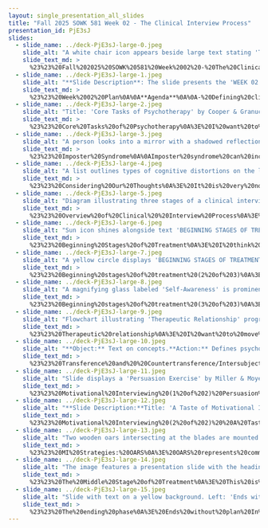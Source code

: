 ```yaml
---
layout: single_presentation_all_slides
title: "Fall 2025 SOWK 581 Week 02 - The Clinical Interview Process"
presentation_id: PjE3sJ
slides:
  - slide_name: ../deck-PjE3sJ-large-0.jpeg
    slide_alt: "A white chair icon appears beside large text stating 'THE CLINICAL INTERVIEW PROCESS' on a bright blue background. Additional text reads 'Jacob Campbell, Ph.D. LICSW' and 'Week 02 for SOWK 581.'"
    slide_text_md: >
      %23%23%20Fall%202025%20SOWK%20581%20Week%2002%20-%20The%20Clinical%20Interview%20Process%0A%0Atitle:%20Fall%202025%20SOWK%20581%20Week%2002%20-%20The%20Clinical%20Interview%20Process%0Adate:%20%0Alocation:%20Heritage%20University%0Atags:%0A%0Apresentation_video:%20%3E%0A%20%20%22%22%0Adescription:%20%3E%0A%0AWeek%20two%20is%20focused%20on%20the%20clinical%20interview%20process.%20Class%20is%20%20synchronous,%20with%20our%20in-person%20session%20taking%20place%20(09/06/25).%20You%20will%20read%20Cooper%20and%20Granucci%20Lesser%20(2022)%20Chapter%2002%20where%20you%20look%20at%20the%20therapeutic%20process%20as%20a%20whole%20divided%20into%20stages%20of%20treatment%20and%20what%20that%20looks%20like.%20I%20also%20ask%20you%20to%20read%20two%20journal%20articles%20about%20the%20DSM%20and%20ask%20you%20to%20start%20exploring%20your%20copy%20of%20this%20reference%20book.%20There%20are%20forums%20for%20you%20to%20consider%20diverse%20perspectives%20on%20the%20DSM%20and%20the%20content%20in%20the%20textbook.%20During%20the%20in-person%20class%20session%20we%20will%20be%20defining%20clinical%20practice%20and%20our%20role%20within%20the%20process%20practice.%20The%20agenda%20is%20as%20follows:%0A%0A-%20Defining%20clinical%20practice%20and%20our%20roles%0A-%20Overview%20of%20the%20clinical%20interview%20process%0A-%20What%20happens%20in%20the%20beginning%20stage%20of%20treatment%0A-%20Transference%20and%20countertransference%0A-%20Practice%20exercise%20with%20motivational%20interviewing%0A-%20Middle%20and%20end%20of%20treatment%0A%0AThe%20learning%20objectives%20for%20this%20week%20include:%0A%0A-%20Be%20exposed%20to%20different%20perspectives%20on%20DSM%20and%20the%20medical%20model.%0A-%20Students%20will%20be%20able%20to%20analyze%20the%20concept%20of%20impostor%20syndrome%20and%20its%20impact%20on%20new%20clinicians.%0A-%20Students%20will%20be%20able%20to%20analyze%20the%20concept%20of%20impostor%20syndrome%20and%20its%20impact%20on%20new%20clinicians.%0A-%20Define%20the%20concepts%20of%20transference%20and%20countertransference.%0A-%20Understand%20the%20stages%20of%20the%20change%20model%20and%20relate%20it%20to%20the%20therapeutic%20process%20treatment.%0A-%20Explain%20some%20of%20the%20considerations%20in%20the%20different%20phases%20of%20the%20treatment%20process.%20%0A-%20Experience%20a%20conversation%20that%20is%20not%20motivational%20interviewing,%20and%20one%20that%20is%20more%20in%20line%20with%20the%20principles%20of%20motivational%20interviewing.%0A%0A%0A
  - slide_name: ../deck-PjE3sJ-large-1.jpeg
    slide_alt: "**Slide Description**: The slide presents the 'WEEK 02 PLAN' with a focus on 'LEARNING OBJECTIVES' and an 'AGENDA'. **Learning Objectives**:- Analyze the concept of impostor syndrome.- Define transference and countertransference.- Understand change model stages.- Explain treatment phase considerations.- Experience motivational interviewing.**Agenda**:- Defining clinical practice.- Clinical interview overview.- Beginning stage of treatment.- Transference and countertransference.- Motivational interviewing practice.- Middle and end of treatment. **Context**: The background is a split of bright yellow and turquoise color."
    slide_text_md: >
      %23%23%20Week%2002%20Plan%0A%0A**Agenda**%0A%0A-%20Defining%20clinical%20practice%20and%20our%20roles%0A-%20Overview%20of%20the%20clinical%20interview%20process%0A-%20What%20happens%20in%20the%20beginning%20stage%20of%20treatment%0A-%20Transference%20and%20countertransference%0A-%20Practice%20exercise%20with%20motivational%20interviewing%0A-%20Middle%20and%20end%20of%20treatment%0A%0A**Learning%20Objectives**%0A%0A-%20Students%20will%20be%20able%20to%20analyze%20the%20concept%20of%20impostor%20syndrome%20and%20its%20impact%20on%20new%20clinicians.%0A-%20Define%20the%20concepts%20of%20transference%20and%20countertransference.%0A-%20Understand%20the%20stages%20of%20the%20change%20model%20and%20relate%20it%20to%20the%20therapeutic%20process%20treatment.%0A-%20Explain%20some%20of%20the%20considerations%20in%20the%20different%20phases%20of%20the%20treatment%20process.%20%0A-%20Experience%20a%20conversation%20that%20is%20not%20motivational%20interviewing,%20and%20one%20that%20is%20more%20in%20line%20with%20the%20principles%20of%20motivational%20interviewing.%0A%0A%0A
  - slide_name: ../deck-PjE3sJ-large-2.jpeg
    slide_alt: "Title: 'Core Tasks of Psychotherapy' by Cooper & Granucci Lesser, 2022. The slide lists tasks: develop therapeutic alliance, educate, nurture hope, coping skills, reconsider beliefs, sense of mastery, prevent relapse.Questions: Defining tasks? Importance? Implementation?"
    slide_text_md: >
      %23%23%20Core%20Tasks%20of%20Psychotherapy%0A%3E%20I%20want%20to%20start%20off%20our%20class%20today%20talking%20about%20psychotherapy%20and%20the%20clinical%20process.%20Cooper%20and%20Cranucci%20Lesser%20(2022)%20provide%20seven%20core%20tasks%20that%20we%20engage%20in:%0A%0A-%20**Develop%20a%20therapeutic%20alliance**:%20Rapport%20primary%20indicator%20for%20change%0A-%20**Educate%20clients**:%20Importance%20of%20psychoeducation.%20We%20are%20helping%20them%20understand%20the%20world,%20themselves,%20and%20the%20change%20process.%0A-%20**Nurture%20clients'%20hope**:%20When%20clients%20feel%20like%20they%20can%20change,%20they%20do%20make%20change.%20Significant%20protective%20factor%20for%20clients.%0A-%20**Facilitate%20development%20of%20coping%20skills**:%20We%20teach%20them%20to%20manage%20their%20symptoms.%0A-%20**Help%20clients%20reconsider%20their%20beliefs%20about%20self/world**:%20We%20address%20thinking%20distortions.%0A-%20**Nurture%20clients'%20sense%20of%20mastery**:%20We%20help%20them%20have%20confidence%20for%20making%20changes%20outside%20of%20the%20sessions.%0A-%20**Conduct%20relapse%20prevention**:%20The%20goal%20is%20that%20that%20they%20will%20end%20services%20and%20no%20longer%20need%20us.%20Skills%20to%20keep%20this%20going.%0A%0A%5BSmall%20Group%20Activity%5D%20Talk%20to%20a%20partner%20about:%0A%0A-%20How%20would%20you%20define%20some%20of%20these%20tasks%3F%0A-%20Why%20are%20they%20important%3F%0A-%20What%20might%20their%20implementation%20look%20like%3F%0A%0A%5BWhole%20Group%20Activity%5D%20Debrief%20discussion%0A%0A
  - slide_name: ../deck-PjE3sJ-large-3.jpeg
    slide_alt: "A person looks into a mirror with a shadowed reflection; the text discusses imposter syndrome, its effects, and recommendations for addressing it in social work education."
    slide_text_md: >
      %23%23%20Imposter%20Syndrome%0A%0AImposter%20syndrome%20can%20include%20a%20pervasive%20feelings%20of%20fear%20and%20doubt%20can%20lead%20to%20stress,%20anxiety,%20and%20a%20lack%20of%20self-confidence.%20The%20phenomenon%20is%20present%20when%20individuals%20don't%20believe%20in%20their%20accomplishments%20and%20are%20afraid%20of%20being%20exposed%20as%20a%20%22fraud%22%20despite%20having%20competence%20and%20evidence%20of%20success%20(Bravata%20et%20al.,%202020).%0A%0AApgar%20%26%20Zerrusen%20(2024)%20Provide%20some%20recommendations%20for%20social%20work%20education%20to%20address%0A%0A-%20Recognize%20and%20address%20the%20phenomenon%20with%20self%20and%20future%20clients%0A-%20Explore%20and%20address%20feelings%20of%20grief%20and%20shame%20before%20entering%20the%20workforce.%0A-%20Develop%20healthy%20boundaries%20to%20develop%20stress%20management%20and%20prevent%20burnout.%0A-%20Engage%20in%20mentorship%20to%20gain%20insight%20and%20develop%20skills%20and%20confidence%0A-%20Peer%20support%20where%20one%20can%20be%20honest%20about%20experiences%20and%20feelings%20of%20inadequacy%0A%0A%3Cdiv%20style%3D%22text-align:%20center%22%20markdown%3D%221%22%3E%0AReference%0A%3C/div%3E%0A%3Cdiv%20style%3D%22margin:%200%200%200%202em;%20text-indent:%20-2em;%22%20markdown%3D%221%22%3E%0A%0AApgar,%20D.,%20%26%20Zerrusen,%20L.%20(2024).%20Imposter%20syndrome%20in%20social%20work%20practice:%20Clinical%20considerations%20and%20implications.%20_Clinical%20Social%20Work%20Journal_.%20%3Chttps://doi.org/10.1007/s10615-024-00971-w%3E%0A%0ABravata,%20D.%20M.,%20Watts,%20S.%20A.,%20Keefer,%20A.%20L.,%20Madhusudhan,%20D.%20K.,%20Taylor,%20K.%20T.,%20Clark,%20D.%20M.,%20Nelson,%20R.%20S.,%20Cokley,%20K.%20O.,%20%26%20Hagg,%20H.%20K.%20(2020).%20Prevalence,%20predictors,%20and%20treatment%20of%20impostor%20syndrome:%20A%20systematic%20review.%20_Journal%20of%20General%20Internal%20Medicine,%2035_,%201252-1275.%20%3Chttps://doi.org/10.1007/s11606-019-05364-1%3E%0A%0A%3C/div%3E%0A%0A
  - slide_name: ../deck-PjE3sJ-large-4.jpeg
    slide_alt: "A list outlines types of cognitive distortions on the left. On the right, a silhouette labeled 'Thoughts we Have' faces a heart labeled 'Replacement Thoughts,' under the title 'Considering Our Thoughts.'"
    slide_text_md: >
      %23%23%20Considering%20Our%20Thoughts%0A%3E%20It%20is%20very%20normal%20to%20feel%20like%20an%20imposter,%20especially%20as%20you%20are%20still%20learning%20and%20growing%20phase%20of%20your%20career.%20But%20it%20also%20vital%20that%20you%20recognize%20that%20sometimes%20we%20misalign%20these%20thoughts%20and%20increase%20our%20feelings%20like%20a%20fraud%20or%20like%20we%20won't%20be%20able%20to%20do%20the%20work%20with%20our%20clients.%0A%0A**Cognitive%20Distortions%20and%20Definitions**%0A%0AThe%20following%20are%20some%20cognitive%20distortions%0A%0A-%20**Negative%20Filter,%20Selective%20Abstraction,%20Ignoring%20the%20Evidence**:%20Pays%20attention%20only%20to%20information%20that%20confirms%20negative%20beliefs.%20Ignores%20disconfirming%20or%20positive%20information%20about%20the%20self.%0A-%20**Emotional%20Reasoning%20(False%20Alarms)**:%20Misinterpret%20physiological%20or%20emotional%20experiences%20as%20evidence%20of%20danger%20or%20doom.%20Leads%20to%20avoidance%20behaviors.%0A-%20**Arbitrary%20inference**:%20Persons%20come%20to%20a%20conclusion%20with%20no%20evidence%20and/or%20in%20the%20face%20of%20contradicting%20evidence.%0A-%20**Overgeneralization**:%20Taking%20a%20small%20piece%20of%20isolated%20evidence%20and%20then%20using%20it%20to%20make%20conclusions%20about%20a%20broad%20range%20of%20life%20domains.%0A-%20**Magnification%20or%20minimization**:%20Exaggerating%20failures%20or%20defects%20or%20minimizing%20accomplishments/attributes%0A-%20**Personalization**:%20Taking%20too%20much%20responsibility%20for%20events%20or%20circumstances%20beyond%20one's%20control%20or%20unrelated%20to%20the%20person.%0A-%20**All-or-Nothing%20Thinking**:%20Perfectionistic%20thinking.%20Viewing%20the%20self,%20other,%20and%20world%20through%20an%20absolutistic%20lens%20(i.e.,%20all%20good%20or%20all%20bad).%0A-%20**Mind%20Reading%20or%20Fortune%20Telling%20(Catastrophizing)**:%20Assuming%20one%20knows%20what%20is%20going%20to%20happen%20or%20what%20another%20person%20is%20thinking%20without%20evidence.%0A%0A-%3E%20Based%20on:%20Beck%20(2020),%20Greenberger%20and%20Padesky%20(2015),%20Wright%20et%20al.%20(2017)%20but%20taken%20from:%20Mancini%20(2021,%20see%20pp.%20276-277).%0A%0A%0A%5BIndividual%20Activity%5D%20Give%20handout,%20Considering%20Our%20Thoughts,%20and%20provide%205%20minutes%20to%20start%20writing%20and%20thinking%20about%20this.%20Encourage%20to%20spend%20time%20away%20from%20class%20also%20doing%20this.%20Use%20it%20as%20a%20reminder.%0A%0A-%20%5B%20%5D%20Print%2014%20copies%20of%20W-02%20-%20Considering%20Our%20Thoughts%0A%20%20%5BW-02%20-%20Considering%20Our%20Thoughts.pdf%5D(hook://file/ybPK8A0aB%3Fp%3DU09XSyA1ODEvSGFuZG91dHM%3D%26n%3DW%252D02%2520%252D%2520Considering%2520Our%2520Thoughts%252Epdf)%0A%0A%3Cdiv%20style%3D%22text-align:%20center%22%20markdown%3D%221%22%3E%0AReference%0A%3C/div%3E%0A%3Cdiv%20style%3D%22margin:%200%200%200%202em;%20text-indent:%20-2em;%22%20markdown%3D%221%22%3E%0A%0AMancini,%20M.%20A.%20(2021).%20_Integrated%20Behavioral%20Health%20Practice_.%20Springer%20International%20Publishing.%20%3Chttps://doi.org/10.1007/978-3-030-59659-0%3E%0A%0A%3C/div%3E%0A%0A
  - slide_name: ../deck-PjE3sJ-large-5.jpeg
    slide_alt: "Diagram illustrating three stages of a clinical interview process: 'The Beginning of Treatment' (Pre-contemplation), 'The Middle of Treatment' (Contemplation, Preparation, Action), and 'The Ending of Treatment' (Maintenance, Termination)."
    slide_text_md: >
      %23%23%20Overview%20of%20Clinical%20%20Interview%20Process%0A%3E%20I%20want%20to%20start%20off%20by%20thinking%20in%20a%20broad%20overview%20of%20the%20clinical%20interview%20process.%20I%20appreciate%20the%20textbook%20author%20using%20the%20framing%20beginning,%20middle,%20and%20end.%20Depending%20on%20when%20you%20took%20your%20BASW%20practice%20classes,%20if%20you%20used%20the%20Hepworth%20et%20al.%20textbook%20they%20frame%20it.%20%0A%0APhase%201:%20Exploration,%20Engagement,%20Assessment,%20and%20Planning%0APhase%20II:%20Implementation%20and%20Goal%20Attainment%0APhase%20III:%20Evaluation%20and%20Termination%0A%0AOr%20if%20you%20used%20the%20Kirst-Ashman%20and%20Hull%20generalist%20practice%20model:%0A%0AEngagement%0AAssessment%0APlanning%0AImplementation%0AEvaluation%0ATermination%0AFollow%20up%0A%0A%3E%20One%20of%20the%20things%20that%20I%20think%20is%20interesting%20in%20how%20the%20Cooper%20and%20Granucci%20Lesser%20(2022)%20make%20the%20connection%20to%20the%20stages%20of%20change%20(which%20they%20describe%20as%20a%20Transtheoretical%20Model)%0A%0A%0A%3E%20The%20stages%20of%20change%20model%20uses%20interventions%20from%20several%20theoretical%20models%20and%20is%20therefore%20called%20transtheoretical.%0A%3E%20(p.%2024)%0A%0AThe%20Beginning%20of%20Treatment:%0A-%20Pre-contemplation%0A-%20Contemplation*%0A%0AThe%20Middle%20of%20Treatment%0A-%20Contemplation%20(this%20is%20where%20they%20put%20it)%0A-%20Preparation%0A-%20Action%0A%0AThe%20Ending%20of%20Treatment%0A-%20Maintenance%0A-%20Termination%0A%0A
  - slide_name: ../deck-PjE3sJ-large-6.jpeg
    slide_alt: "Sun icon shines alongside text 'BEGINNING STAGES OF TREATMENT,' while cloud with lightning and rain contrasts on pink background. Text below reads 'MANDATED VS VOLUNTARY.'"
    slide_text_md: >
      %23%23%20Beginning%20Stages%20of%20Treatment%0A%3E%20I%20think%20something%20important%20for%20us%20consider%20at%20the%20start%20of%20treatment%20is%20the%20referral%20source.%0A%0AMandated%20vs%20Voluntary%0A%0A%5BWhole%20Class%20Discussion%5D%20What%20should%20we%20be%20thinking%20about%20if%20a%20client%20is%20mandated%20verses%20voluntary.%0A%0A
  - slide_name: ../deck-PjE3sJ-large-7.jpeg
    slide_alt: "A yellow circle displays 'BEGINNING STAGES OF TREATMENT' on a pink background. Nearby, text reads: 'The first meeting, Confidentiality, Introductions, Answering personal questions.'"
    slide_text_md: >
      %23%23%20Beginning%20stages%20of%20treatment%20(2%20of%203)%0A%3E%20Your%20textbook%20goes%20through%20and%20discusses%20what%20the%20start%20of%20the%20treatment%20usually%20includes.%20There%20are%20opportunities%20for%20introductions,%20potentially%20having%20clients%20ask%20personal%20questions,%20working%20to%20understand%20the%20your%20own%20and%20the%20clients%20self-awareness,%20and%20sharing%20about%20confidentiality%20that%20happen%20in%20the%20first%20session.%20Also%20during%20the%20first%20session%20is%20when%20you%20start%20doing%20your%20assessment%20and%20understand%20why%20the%20client%20is%20here.%0A%0A%5BWhole%20class/Small%20Group%20Activity%5D%20Talk%20about%20each%20of%20these%20as%20described%20below:%0A%0A-%20The%20first%20meeting%20(elicit%20experiences%20with%20the%20first%20meeting%20a%20client)%0A-%20Confidentiality%20(have%20one%20person%20share%20how%20they%20describe%20confidentiality,%20then%20everybody%20do%20with%20a%20partner)%0A-%20Introductions%20(brainstorm%20what%20should%20be%20described%20in%20our%20introduction,%20and%20then%20everybody%20do%20it%20with%20a%20partner)%0A-%20Answering%20personal%20questions%20(how%20do%20we%20handle%20this,%20any%20examples%20people%20have%3F)%0A%0A
  - slide_name: ../deck-PjE3sJ-large-8.jpeg
    slide_alt: "A magnifying glass labeled 'Self-Awareness' is prominently displayed in the center. Text reads: 'WHO ARE YOU? WHO DO YOU SEE? Self-awareness is an umbrella term...interacts with multiple dimensions of the client’s identity.'"
    slide_text_md: >
      %23%23%20Beginning%20stages%20of%20treatment%20(3%20of%203)%0A%3E%20__Self-awareness__%20is%20an%20umbrella%20term.%20Within%20the%20context%20of%20the%20clinical%20interview,%20we%20relate%20self%20awareness%20to%20an%20understanding%20of%20the%20multiple%20dimensions%20of%20the%20worker's%20identity%20and%20how%20that%20interacts%20with%20the%20multiple%20dimensions%20of%20the%20client's%20identity.%20(Cooper%20%26%20Granucci%20Lesser,%202022%20p.%2019)%20%0A%0A%5BSmall%20Group%20Activity%5D%20With%20a%20partner,%20ask%20each%20other%20the%20same%20question%20a%20number%20of%20times;%20the%20same%20answer%20cannot%20be%20used%20twice.%20%20The%20questions%20they%20ask%20each%20other%20(changing%20roles)%20are%20%22Who%20are%20you%3F%22%20and%20%22Who%20do%20you%20see%3F%22%20%0A%0AActivity%20reportedly%20taken%20from%20(Sommers-Flanagan%20%26%20Sommers-Flanagan,%202017)%20described%20in%20Cooper%20and%20Granucci%20Lesser,%20(2022%20p.%2019).%20%0A%0A
  - slide_name: ../deck-PjE3sJ-large-9.jpeg
    slide_alt: "Flowchart illustrating 'Therapeutic Relationship' progression with stages labeled 'Beginning' in yellow, 'Middle' in green, and 'End' in blue, connected by arrows in a streamlined design."
    slide_text_md: >
      %23%23%20Therapeutic%20relationship%0A%3E%20I%20want%20to%20move%20into%20talking%20some%20about%20the%20therapeutic%20relationship.%20This%20goes%20through%20all%20three%20of%20the%20phases,%20but%20will%20look%20differently%20in%20each%20one.%0A%0ASome%20of%20the%20things%20we%20think%20about%20are:%0A%0A-%20Transference%20and%20countertransference%20(we%20will%20talk%20more%20about%20this%20in%20minute)%0A-%20Working%20alliance%20and%20the%20real%20relationship%20(how%20do%20we%20develop%20rapport,%20connection,%20and%20a%20working%20alliance)%0A-%20Resistance%20(What%20does%20it%20look%20like%20when%20we%20meet%20resistance,%20and%20what%20do%20we%20do)%0A-%20MI%20and%20Stages%20of%20change%20(we%20are%20going%20to%20do%20an%20activity%20giving%20a%20taste%20of%20MI)%0A%0A
  - slide_name: ../deck-PjE3sJ-large-10.jpeg
    slide_alt: "**Object:** Text on concepts.**Action:** Defines psychological terms.**Context:** Presentation slide with split background.- 'TRANSFERENCE: A client’s transferential responses may be evoked by the therapist.'- 'COUNTERTRANSFERENCE/INTERSUBJECTIVITY: Considered to be both the result of the therapist's unconscious processes and an appropriate reaction by the therapist to the patient. It is a reciprocal influence of the conscious and unconscious subjectivities in the therapeutic relationship.'- (Cooper & Granucci Lesser, 2022 p. 22)"
    slide_text_md: >
      %23%23%20Transference%20and%20%20Countertransference/Intersubjectivity%0A%3E%20Transferance%20and%20Countertransference%20are%20important%20in%20understanding%20the%20therapeutic%20relationship.%20Lets%20start%20with%20defining%20them.%0A%0A**Transference**:%20A%20client's%20transferential%20responses%20may%20be%20evoked%20by%20the%20therapist.%20%0A%0A**Countertransference/Intersubjectivity**:%20Considered%20to%20be%20both%20the%20result%20of%20the%20therapist's%20unconscious%20processes%20and%20an%20appropriate%20reaction%20by%20the%20therapist%20to%20the%20patient.%20It%20is%20a%20reciprocal%20influence%20of%20the%20conscious%20and%20unconscious%20subjectivities%20in%20the%20therapeutic%20relationship.%0A%0A%5BWhole%20Class%20Activity%5D%20What%20do%20you%20think%20these%20might%20look%20like.%20How%20do%20we%20handle%20it.%20%0A%0A
  - slide_name: ../deck-PjE3sJ-large-11.jpeg
    slide_alt: "Slide displays a 'Persuasion Exercise' by Miller & Moyers (2020). On the left, instructions for the Speaker discuss considering life changes. On the right, instructions for the Helper detail persuasive techniques."
    slide_text_md: >
      %23%23%20Motivational%20Interviewing%20(1%20of%202)%20Persuasion%20Exercise%0A%3E%20I%20want%20to%20have%20us%20experience%20a%20conversation%20that%20is%20not%20motivational%20interviewing,%20and%20one%20that%20is%20more%20in%20line%20with%20the%20principles%20of%20motivational%20interviewing.%20This%20comes%20from%20Miller%20Moyers%20(2020)%20and%20their%20train%20the%20trainer%20handouts.%0A%0A**Purpose**:%20To%20provide%20an%20experiential%20contrast%20to%20motivational%20interviewing.%20In%20preparation%20for%20learning%20an%20interpersonal%20skill,%20trainees%20experience%20first-hand%20what%20happens%20when%20the%20opposite%20approach%20is%20taken.%20This%20exercise%20is%20designed%20to%20raise%20trainees'%20awareness%20of%20common%20responses%20that%20are%20not%20reflective%20listening%20or%20motivational%20interviewing,%20and%20how%20they%20can%20obstruct%20motivation%20and%20change.%20Usually%20this%20exercise%20generates%20quite%20a%20bit%20of%20laughter.%0A%0A**Guidelines**:%20Mention%20that%20this%20is%20not%20motivational%20interviewing.%20Your%20instructions%20should%20take%20no%20more%20than%203-4%20minutes,%20and%20give%20instructions%20as%20if%20trainees%20do%20not%20already%20know%20what%20to%20do.%20When%20you%20start%20the%20first%20pair,%20use%20your%20watch%20to%20time%204-5%20minutes,%20then%20stop%20the%20conversation%20and%20have%20them%20reverse%20roles.%20Again%20allow%204-5%20minutes%20for%20the%20Helper%20to%20%22help.%22%20If%20time%20remains,%20have%20Speakers%20describe%20what%20they%20were%20experiencing%20during%20the%20conversation.%20We%20will%20then%20have%20a%20short%20debrief%20as%20a%20whole%20group.%0A%0AGroup%20Size:%203:%20Trainer%20plus%202%20trainees%20add%201%20as%20observer%20if%20needed%0ATotal%20Time:%2015%20minutes%20The%20session%20will%20automatically%20end%20after%2015%20minutes.%0A%0ATrainer:%20You%20will%20work%20with%20a%20pair%20of%20trainees.%20Decide%20which%20will%20be%20Speaker%20and%20Helper%20first;%20they%20will%20then%20switch%20roles.%20Give%20instructions%20in%20your%20own%20words.%20If%20you%20have%20three%20trainees,%20assign%20one%20to%20simply%20observe%20on%20the%20first%20round,%20then%20they%20participate%20in%20the%20second%20round%20while%20another%20trainee%20observes.%0A%0AInstructions%20for%20Speaker:%20%22I%20would%20like%20you%20to%20talk%20about%20something%20you%20have%20been%20thinking%20about%20changing%20in%20your%20own%20life.%20It%20could%20be%20a%20habit,%20attitude%20or%20behavior,%20but%20it%20should%20be%20something%20you%20haven't%20changed%20yet.%20Maybe%20it's%20something%20that%20would%20be%20good%20for%20you,%20or%20that%20you%20think%20you%20should%20change.%20It%20should%20be%20something%20you%20feel%20comfortable%20sharing%20--%20not%20your%20deepest,%20darkest%20secret,%20okay%3F%20Any%20questions%20about%20that%3F%22%0A%0AInstructions%20for%20Helper:%20%22Your%20task%20is%20to%20try%20as%20hard%20as%20you%20can%20to%20convince%20and%20persuade%20the%20Speaker%20to%20make%20the%20change%20that%20he%20or%20she%20is%20considering.%20Specifically,%20once%20you%20find%20out%20what%20the%20change%20is%20that%20the%20person%20is%20considering,%20do%20these%20five%20things:%0A%0A1.%20Explain%20why%20the%20person%20should%20make%20this%20change.%0A2.%20Give%20at%20least%20three%20specific%20benefits%20that%20could%20result%20from%20making%20the%20change.%0A3.%20Tell%20the%20person%20how%20they%20could%20make%20the%20change.%0A4.%20Emphasize%20how%20important%20it%20is%20for%20them%20to%20make%20the%20change.%20This%20might%20include%20the%20negative%0Aconsequences%20of%20not%20doing%20it.%0A5.%20Tell/persuade%20the%20person%20to%20do%20it.%0AAnd%20if%20you%20encounter%20resistance,%20repeat%20the%20above,%20perhaps%20more%20emphatically.%22%0A%0ATrainees:%20When%20you%20are%20the%20Speaker,%20use%20one%20of%20your%20%22a%20change%20I%20am%20considering%20making%22%20topics.%0AWhen%20you%20are%20the%20Helper,%20follow%20precisely%20the%20instructions%20given%20to%20you%20by%20the%20trainer.%20Do%20not%20use%20reflective%20listening.%20Within%204-5%20minutes,%20try%20to%20fit%20in%20all%20five%20of%20the%20instructions.%0A%0A%0A
  - slide_name: ../deck-PjE3sJ-large-12.jpeg
    slide_alt: "**Slide Description:**Title: 'A Taste of Motivational Interviewing' by Miller & Moyers, 2020.**Instructions for Speaker:**  Share about a change you're considering, something you’ve thought about but not decided on. It should be a beneficial change or one you've delayed.**Instructions for Helper:**1. Ask why they want to change.2. Ask how they'd succeed if they decide to change.3. Ask their top three reasons for the change.4. Ask importance on a scale of 0-10, and why that number.5. After listening, summarize motivations and ask what they'll do.Blue header text on a white background; detailed guide next to it."
    slide_text_md: >
      %23%23%20Motivational%20Interviewing%20(2%20of%202)%20%20A%20Taste%20of%20Motivational%20Interviewing%0A%3E%20This%20example%20is%20meant%20to%20give%20you%20a%20taste%20of%20MI.%0A%0A**Purpose**:%20This%20offers%20both%20Speaker%20and%20Interviewer%20an%20experience%20of%20an%20MI%20conversation.%20This%20can%20be%20done%20early%20in%20training,%20and%20it%20is%20not%20necessary%20to%20explain%20MI%20in%20advance%20or%20why%20these%20particular%20questions%20are%20used.%20This%20works%20well%20as%20a%20contrast%20after%20a%20Negative%20Practice%20exercise%20like%20%232.%0A%0A**Guidelines**:%20Your%20instructions%20should%20take%20no%20more%20than%203-4%20minutes,%20and%20give%20instructions%20as%20if%20trainees%20do%20not%20already%20know%20what%20to%20do.%20When%20you%20start%20the%20first%20pair,%20use%20your%20watch%20to%20time%206-7%20minutes,%20then%20stop%20the%20conversation%20and%20have%20them%20reverse%20roles.%20Allow%20the%20next%20Interviewer%206-7%20minutes%20to%20ask%20the%20questions%20and%20summarize.%20You%20may%20need%20to%20keep%20this%20conversation%20on%20track%20if%20the%20Interviewer%20or%20Speaker%20wander%20away%20from%20the%20structure.%20The%20%22how%20important%22%20question%20often%20needs%20a%20bit%20of%20guidance,%20particularly%20in%20relation%20to%20asking%20the%20follow-up%20question.%20If%20needed,%20after%20the%20four%20questions%20have%20been%20asked,%20remind%20the%20Interviewer%20to%20offer%20a%20short%20summary%20of%20the%20Speaker's%20motivations%20for%20change.%20Then,%20if%20needed,%20guide%20the%20Interviewer%20to%20the%20fifth%20question.%20You%20will%20continue%20as%20Trainer%20with%20Exercise%20%234%20%E2%80%93%20Debrief%20by%20Evoking.%0A%0AGroup%20Size:%203-4:%20Trainer%20plus%202%20trainees%20add%201%20as%20observer%20if%20needed%0ATotal%20Time:%2020%20minutes%20The%20session%20will%20automatically%20end%20after%2020%20minutes.%0A%0ATrainer:%20You%20will%20work%20with%20a%20pair%20of%20trainees.%20Decide%20who%20will%20be%20Speaker%20and%20Interviewer%20first;%20they%20will%20then%20switch%20roles.%20Give%20instructions%20in%20your%20own%20words.%20If%20you%20have%20three%20trainees,%20assign%20one%20to%20simply%20observe%20on%20the%20first%20round,%20then%20they%20participate%20in%20the%20second%20round%20while%20another%20trainee%20observes.%0A%0A**Instructions%20for%20Speaker**:%20%22I%20would%20like%20you%20to%20talk%20about%20a%20change%20that%20you%20are%20considering,%20something%20you%20are%20thinking%20about%20changing%20in%20your%20life,%20but%20have%20not%20definitely%20decided.%20It%20will%20be%20something%20you%20feel%20two%20ways%20about.%20It%20might%20be%20a%20change%20that%20would%20be%20%22good%20for%20you,%22%20that%20you%20%22should%22%20make%20for%20some%20reason,%20but%20haven't%20done%20yet.%20Tell%20the%20interviewer%20about%20this%20change%20you%20are%20considering.%0A%0A**Instructions%20for%20Interviewer**:%20Don't%20try%20to%20persuade%20or%20fix%20anything.%20Don't%20offer%20advice.%20Instead%20ask%20these%20four%20questions%20one%20at%20a%20time,%20and%20listen%20carefully%20to%20what%20the%20person%20says:%0A%0A1.%20Why%20would%20you%20want%20to%20make%20this%20change%3F%0A2.%20If%20you%20did%20decide%20to%20make%20this%20change,%20how%20might%20you%20go%20about%20it%20in%20order%20to%20succeed%3F%0A3.%20What%20are%20the%20three%20best%20reasons%20for%20you%20to%20do%20it%3F%0A4.%20How%20important%20would%20you%20say%20it%20is%20for%20you%20to%20make%20this%20change,%20on%20a%20scale%20from%200%20to%2010,%20where%200%20is%0Anot%20at%20all%20important,%20and%2010%20is%20extremely%20important%3F%20%5BFollow-up%20question:%20And%20why%20are%20you%20at%20_____%20rather%20than%20a%20lower%20number%20or%200%3F%5D%20After%20you%20have%20listened%20carefully%20to%20the%20answers%20to%20these%20questions,%20give%20back%20a%20short%20summary%20of%20what%20you%20heard,%20of%20the%20person's%20motivations%20for%20change.%20Then%20ask%20one%20more%20question:%0A5.%20So%20what%20do%20you%20think%20you'll%20do%3F%20and%20listen%20with%20interest%20to%20the%20answer.%0A%0ATrainees:%20When%20you%20are%20the%20Speaker,%20use%20one%20of%20your%20%22a%20change%20I%20am%20considering%20making%22%20topics.%0AWhen%20you%20are%20the%20Interviewer,%20follow%20precisely%20the%20instructions%20given%20to%20you%20by%20the%20trainer.%20You%20may%20offer%20a%20reflective%20listening%20response,%20if%20appropriate,%20after%20the%20Speaker%20answers%20a%20question.%20To%20give%20the%20trainer%20something%20to%20do,%20wander%20off%20the%20assigned%20task%20once.%0A%0A%0A%3Cdiv%20style%3D%22text-align:%20center%22%20markdown%3D%221%22%3E%0AReference%0A%3C/div%3E%0A%3Cdiv%20style%3D%22margin:%200%200%200%202em;%20text-indent:%20-2em;%22%20markdown%3D%221%22%3E%0A%0AMiller,%20W.%20R.%20%26%20Moyers,%20T.%20B.%20(2020,%20October%2026)%20_Training%20for%20New%20Trainers%20(TNT)%20for%20the%20International%20Motivational%20Interviewing%20Network%20of%20Trainers%20(MINT):%20Practice%20Exercise%20Guidelines%20for%20Participant%20Trainers_.%20%3Chttps://motivationalinterviewing.org/sites/default/files/training_exercise_handouts.pdf%3E%0A%0A%3C/div%3E%0A%0A
  - slide_name: ../deck-PjE3sJ-large-13.jpeg
    slide_alt: "Two wooden oars intersecting at the blades are mounted on a shingled wall. Text: 'OARS' followed by:1. Open-Ended Questions2. Personal Affirmations3. Listen & Engage in Reflections4. Provide Summaries"
    slide_text_md: >
      %23%23%20MI%20Strategies:%20OARS%0A%3E%20OARS%20represents%20communication%20strategies%20that%20can%20help%20a%20practitioner%20elicit%20change%20talk%20from%20the%0Aclient/patient.%20It%20is%20an%20essential%20part%20of%20MI%20to%20enhance%20motivation.%20OARS%20stands%20for%20the%20following:%0A%0A1.%20_O_%20pen-Ended%20Questions%0A2.%20Personal%20_A_%20ffirmations%0A3.%20Listen%20%26%20Engage%20in%20_R_%20eflections%0A4.%20Provide%20_S_%20ummaries%0A%0AOPEN-ENDED%20QUESTIONS%0A%0A-%20Open%20the%20door%20and%20encourage%20the%20client%20to%20talk:%20%22Can%20you%20tell%20me%20what%20you%20like%20about%20using%3F%22%0A-%20Do%20not%20invite%20a%20short%20answer:%20%22What%20makes%20you%20think%20it%20might%20be%20time%20for%20a%20change%3F%22%0A-%20Leave%20broad%20latitude%20for%20how%20to%20respond:%20%22Can%20you%20tell%20me%20more%20about%20how%20this%20began%3F%22%0A%0APERSONAL%20AFFIRMATIONS%0A%0A-%20Commenting%20positively%20on%20an%20attribute:%20%22You're%20a%20strong%20person,%20a%20real%20survivor.%22%0A-%20A%20statement%20of%20appreciation:%20%22I%20appreciate%20your%20openness%20and%20honesty%20today.%22%0A-%20Catch%20the%20person%20doing%20something%20right:%20%22Thank%20you%20for%20coming%20in%20today!%22%0A-%20A%20compliment:%20%22I%20like%20the%20way%20you%20said%20that.%22%0A-%20An%20expression%20of%20hope,%20caring,%20or%20support:%20%22I%20hope%20this%20weekend%20goes%20well%20for%20you!%22%0A%0ALISTEN%20%26%20ENGAGE%20IN%20REFLECTIONS%0A%0A-%20Are%20statements%20rather%20than%20questions:%0A%09*%20Question:%20%22Do%20you%20mean%20that%20you're%20wondering%20if%20it's%20possible%20for%20you%20to%20cut%20down%3F%22%0A%09*%20Reflection:%20%22You're%20wondering%20if%20it's%20possible%20for%20you%20to%20cut%20down.%22%0A-%20Make%20a%20guess%20about%20the%20client's%20meaning%20(rather%20than%20asking)%0A-%20Yield%20more%20information%20and%20better%20understanding%0A-%20Often%20a%20question%20can%20be%20turned%20into%20a%20reflection%0A-%20Helps%20the%20client/patient%20continue%20exploring%0A-%20In%20general,%20a%20reflection%20should%20not%20be%20longer%20than%20the%20patient/client's%20statement%0A%0APROVIDE%20SUMMARIES%0A%0A1.%20Collect%20material%20that%20has%20been%20offered:%20%22So%20far,%20you've%20expressed%20concern%20about%20your%20children,%0Asaving%20money,%20and%20providing%20a%20stable%20living%20environment%20for%20your%20family.%22%0A2.%20Link%20to%20something%20just%20said%20with%20something%20discussed%20earlier:%20%22That%20sounds%20a%20bit%20like%20what%20you%20told%0Ame%20earlier%20about%20feeling%20lonely.%22%0A3.%20Draw%20together%20what%20happened%20and%20transition%20to%20a%20new%20task:%20%22Before%20I%20provide%20you%20with%20some%0Areferral%20recommendations,%20let%20me%20summarize%20what%20you've%20told%20me%20so%20far,%20and%20see%20if%20I've%20missed%0Aanything%20important%E2%80%A6.Is%20there%20anything%20else%20that%20you%20would%20like%20to%20add%20before%20we%20move%20on%3F%22%0A%0A%3E%20If%20I%20have%20too%20much%20time,%20teach%20about%20OARS,%20demonstrate%20it,%20and%20have%20people%20practice%0A%0ATaken%20from:%20https://rutgerstraining.sph.rutgers.edu/Fiveminutes/download/mi_strategies_cheat_sheet.pdf%0APhoto%20by%20Jake%20Lorefice%20on%20Unsplash%0A%0A
  - slide_name: ../deck-PjE3sJ-large-14.jpeg
    slide_alt: "The image features a presentation slide with the heading 'THE MIDDLE STAGE OF TREATMENT.' It includes tasks of psychotherapy like developing alliances and nurturing hope, along with a note stressing client safety and mastery."
    slide_text_md: >
      %23%23%20The%20Middle%20Stage%20of%20Treatment%0A%3E%20This%20is%20where%20the%20core%20tasks%20of%20psychotherapy%20really%20happen%20that%20we%20talked%20about.%0A%0A%3E%20It%20is%20important%20to%20remember%20that%20what%20is%20crucial%20during%20this%20stage%20of%20%20therapy%20is%20that%20the%20client%20experience%20safety%20within%20the%20therapeutic%20relationship%20so%20as%20to%20be%20able%20to%20%20overcome%20the%20anxiety%20associated%20with%20change%20and%20take%20the%20necessary%20steps%20toward%20mastery.%0A%0A(Cooper%20%26%20Granucci%20Lesser,%202022%20p.%2029)%0A%0A
  - slide_name: ../deck-PjE3sJ-large-15.jpeg
    slide_alt: "Slide with text on a yellow background. Left: 'Ends without plan. In long-term treatment, termination is not necessarily agreed on beforehand but is an outgrowth of the therapeutic process that has reached an end. (Cooper & Granucci Lesser, 2022, p. 31).' Right: Blue oval with 'THE ENDING PHASE' in white."
    slide_text_md: >
      %23%23%20The%20ending%20phase%0A%3E%20Ends%20without%20plan%20In%20long-term%20treatment,%20termination%20is%20not%20necessarily%20agreed%20on%20beforehand%20but%20is%20an%20outgrowth%20%20of%20the%20therapeutic%20process%20that%20has%20reached%20an%20end.%20%0A(Cooper%20%26%20Granucci%20Lesser,%202022%20p.%2031)%0A
---
```

